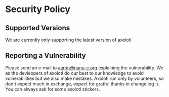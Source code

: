 # Security Policy

## Supported Versions

We are currently only supporting the latest version of axolotl

## Reporting a Vulnerability

Please send an e-mail to aaron@nanu-c.org explaining the vulnerability.
We as the devleopers of axolotl do our best to our knowledge to avoid vulnerabilities but we also make mistakes.
Axolotl run only by volunteers, so don't expect much in exchange, expect for gratful thanks in change log :).
You can always ask for some axolotl stickers.
